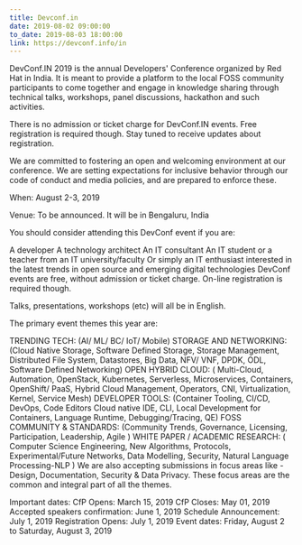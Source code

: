```yaml
---
title: Devconf.in
date: 2019-08-02 09:00:00
to_date: 2019-08-03 18:00:00
link: https://devconf.info/in
---
```


DevConf.IN 2019 is the annual Developers' Conference organized by Red Hat in India. It is meant to provide a platform to the local FOSS community participants to come together and engage in knowledge sharing through technical talks, workshops, panel discussions, hackathon and such activities.

There is no admission or ticket charge for DevConf.IN events. Free registration is required though. Stay tuned to receive updates about registration.

We are committed to fostering an open and welcoming environment at our conference. We are setting expectations for inclusive behavior through our code of conduct and media policies, and are prepared to enforce these.

When: August 2-3, 2019

Venue: To be announced. It will be in Bengaluru, India

You should consider attending this DevConf event if you are:

A developer
A technology architect
An IT consultant
An IT student or a teacher from an IT university/faculty
Or simply an IT enthusiast interested in the latest trends in open source and emerging digital technologies
DevConf events are free, without admission or ticket charge. On-line registration is required though.

Talks, presentations, workshops (etc) will all be in English.

The primary event themes this year are:

TRENDING TECH: (AI/ ML/ BC/ IoT/ Mobile)
STORAGE AND NETWORKING: (Cloud Native Storage, Software Defined Storage, Storage Management, Distributed File System, Datastores, Big Data, NFV/ VNF, DPDK, ODL, Software Defined Networking)
OPEN HYBRID CLOUD: ( Multi-Cloud, Automation, OpenStack, Kubernetes, Serverless, Microservices, Containers, OpenShift/ PaaS, Hybrid Cloud Management, Operators, CNI, Virtualization, Kernel, Service Mesh)
DEVELOPER TOOLS: (Container Tooling, CI/CD, DevOps, Code Editors Cloud native IDE, CLI, Local Development for Containers, Language Runtime, Debugging/Tracing, QE)
FOSS COMMUNITY & STANDARDS: (Community Trends, Governance, Licensing, Participation, Leadership, Agile )
WHITE PAPER / ACADEMIC RESEARCH: ( Computer Science Engineering, New Algorithms, Protocols, Experimental/Future Networks, Data Modelling, Security, Natural Language Processing-NLP )
We are also accepting submissions in focus areas like - Design, Documentation, Security & Data Privacy. These focus areas are the common and integral part of all the themes.

Important dates:
CfP Opens: March 15, 2019
CfP Closes: May 01, 2019
Accepted speakers confirmation: June 1, 2019
Schedule Announcement: July 1, 2019
Registration Opens: July 1, 2019
Event dates: Friday, August 2 to Saturday, August 3, 2019

